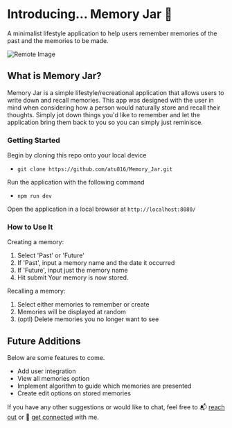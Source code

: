 # Introducing... Memory Jar 💫
A minimalist lifestyle application to help users remember memories of the past and the memories to be made.

![Remote Image](https://uce3bda903bf1f0333f1a7c9db3d.previews.dropboxusercontent.com/p/thumb/AByxkNuWvqlZZnIU0q3EAdFCdfDbtlwABfsc-aY2aSL6Hs7UVfyUzt2HoxfCbq9CyxiAF3nqmuiHd9TTHfNkryMiWbiovt4AlnSm3Rc4u6kAXYkuWi1DM3Qy-ceirPLDX-i5MzocKxMJsGpzqe8MQxk1v7Ojmxqbu9KWhThrPIrivu4SUJznhFpmFxMEF91JZ8zpuvhOoWQFSw0xEozR8jti7cQL5tW8hIBcA827Ea5GtM3q7lISdHZocEdmOkaPwVAZeoJCedV-k3Eam_GgWLKinV-tZwFO1_DuM3yZbj4kpR8yFWzdBO9KCBmvNztthhLSM_yUvX1YLjutJXsyKWPaDaFBhgUmOwVJ6zZTimjD9MNHP4bRSqp5x5Rnj8twXKR7kTbLunEXJ1ReK5RcmUZa4ZyTYEk0f2zAcaEIKYtLfsrYbVKuHgjJt6Ckw0aCNpGCUES1900G1nHEx9Jo7t1CRnz70FFPKhIifOo6sKbQVQ/p.png)

## What is Memory Jar?
Memory Jar is a simple lifestyle/recreational application that allows users to write down and recall memories. This app was designed with the user in mind 
when considering how a person would naturally store and recall their thoughts. Simply jot down things you'd like to remember and let the application 
bring them back to you so you can simply just reminisce.

### Getting Started
Begin by cloning this repo onto your local device <br>
- ```git clone https://github.com/atu816/Memory_Jar.git``` <br>

Run the application with the following command
- ```npm run dev```

Open the application in a local browser at ```http://localhost:8080/```

### How to Use It

Creating a memory:
1. Select 'Past' or 'Future'
2. If 'Past', input a memory name and the date it occurred
3. If 'Future', input just the memory name
4. Hit submit
Your memory is now stored.

Recalling a memory:
1. Select either memories to remember or create
2. Memories will be displayed at random
3. (optl) Delete memories you no longer want to see


## Future Additions
Below are some features to come. 
- Add user integration
- View all memories option
- Implement algorithm to guide which memories are presented
- Create edit options on stored memories

If you have any other suggestions or would like to chat, feel free to 📬 [reach out](mailto:alexander.lee.tu@gmail.com) or 👥 [get connected](http://www.linkedin.com/in/atu816) with me.
